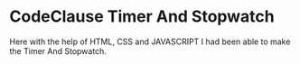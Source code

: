 # CodeClause Timer And Stopwatch

Here with the help of HTML, CSS and JAVASCRIPT I had been able to make the Timer And Stopwatch.
